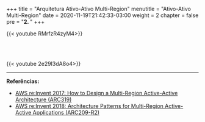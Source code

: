 +++
title = "Arquitetura Ativo-Ativo Multi-Region"
menutitle = "Ativo-Ativo Multi-Region"
date = 2020-11-19T21:42:33-03:00
weight = 2
chapter = false
pre = "<b>2. </b>"
+++

{{< youtube RMrfzR4zyM4>}}

<br><br>

{{< youtube 2e29I3dA8o4>}}


---
**Referências:**
- [AWS re:Invent 2017: How to Design a Multi-Region Active-Active Architecture (ARC319)](https://www.youtube.com/watch?v=RMrfzR4zyM4)
- [AWS re:Invent 2018: Architecture Patterns for Multi-Region Active-Active Applications (ARC209-R2)
](https://www.youtube.com/watch?v=2e29I3dA8o4)
